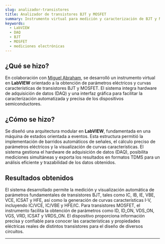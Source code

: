 ```yaml
---
slug: analizador-transistores
title: Analizador de transistores BJT y MOSFET
summary: Instrumento virtual para medición y caracterización de BJT y MOSFET, automatizado en LabVIEW.
keywords:
  - LabVIEW
  - DAQ
  - BJT
  - MOSFET
  - mediciones electrónicas
---
```


## ¿Qué se hizo?

En colaboración con <a href="https://www.linkedin.com/in/miguel-rendon-marc/" target="_blank" rel="noopener noreferrer">Miguel Abraham</a>, se desarrolló un instrumento virtual en **LabVIEW** orientado a la obtención de parámetros eléctricos y curvas características de transistores BJT y MOSFET. El sistema integra hardware de adquisición de datos (DAQ) y una interfaz gráfica para facilitar la caracterización automatizada y precisa de los dispositivos semiconductores.

## ¿Cómo se hizo?

Se diseñó una arquitectura modular en **LabVIEW**, fundamentada en una máquina de estados orientada a eventos. Esta estructura permitió la implementación de barridos automáticos de señales, el cálculo preciso de parámetros eléctricos y la visualización de curvas características. El sistema gestiona el hardware de adquisición de datos (DAQ), posibilita mediciones simultáneas y exporta los resultados en formatos TDMS para un análisis eficiente y trazabilidad de los datos obtenidos.

## Resultados obtenidos

El sistema desarrollado permite la medición y visualización automática de parámetros fundamentales de transistores BJT, tales como IC, IB, IE, VBE, VCE, ICSAT y HFE, así como la generación de curvas características I-V, incluyendo IC/VCE, IC/VBE y HFE/IC. Para transistores MOSFET, el instrumento facilita la obtención de parámetros como ID, ID_ON, VDS_ON, VGS, VRD, ICSAT y VRDS_ON. El dispositivo proporciona información precisa y confiable para conocer las características y propiedades eléctricas reales de distintos transistores para el diseño de diversos circuitos.

---
